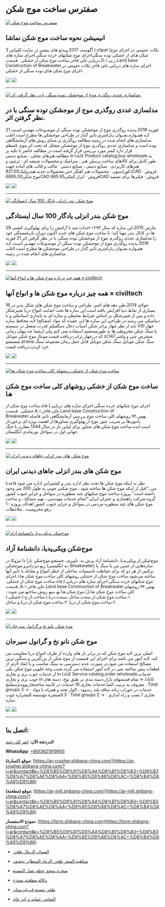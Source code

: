 # صفترس ساخت موج شکن

<a href="https://swt.shibang-china.com/?l=ar&img&k=%D8%B5%D9%81%D8%AA%D8%B1%D8%B3+%D8%B3%D8%A7%D8%AE%D8%AA+%D9%85%D9%88%D8%AC+%D8%B4%DA%A9%D9%86" target="_blank">![صفترس ساخت موج شکن](http://static.shibang-china.com/all-800x300/537.jpg)</a>

## انیمیشن نحوه ساخت موج شکن نماشا
3 آگوست 2017.ویدئو های بیشتر در سایت کلیپاتی ( clipat )ﻧﮑﺎت ﻋﻣوﻣﯽ در اﺟراى ﻣوج ﺷﮑن ھﺎى از ﺧﺷﮑﯽ ﺗوده ﺳﻧﮕﯽاﺟراى ﻣوج ﺷﮑﻧﮭﺎى ﺧرده ﺳﻧﮕﯽ.اجرای سازه ھای دريايی.ﻋﻟﯽ ﻓﺎﺧر.ﺳﺎﺧت ﻣوج ﺷﮑن از ﺧﺷﮑﯽ. .ﻗﺳﻣت.D.ر.ﯽ.١.Land base Construction of Breakwater.اجرای سازه ھای دريايی.ﻋﻟﯽ ﻓﺎﺧر.ﻧﮑﺎت ﻋﻣوﻣﯽ در اﺟراى ﻣوج ﺷﮑن ھﺎى.ﺗوده ﺳﻧﮕﯽ.از ﺧﺷﮑﯽ.


<a href="https://whatsapp.shibangsoft.com/WhatsApp.php" target="_blank" title="WhatsApp">![](http://static.shibang-china.com/icon/whatsapp.png)</a> <a href="https://swt.shibang-china.com/?l=ar&icon&k=%D8%B5%D9%81%D8%AA%D8%B1%D8%B3+%D8%B3%D8%A7%D8%AE%D8%AA+%D9%85%D9%88%D8%AC+%D8%B4%DA%A9%D9%86" target="_blank">![](http://static.shibang-china.com/icon/chat-ar.png)</a>

---

<a href="https://swt.shibang-china.com/?l=ar&img&k=%D8%B5%D9%81%D8%AA%D8%B1%D8%B3+%D8%B3%D8%A7%D8%AE%D8%AA+%D9%85%D9%88%D8%AC+%D8%B4%DA%A9%D9%86" target="_blank">![مدلسازی عددی روگذری موج از موجشکن توده سنگی با در نظر گرفتن اثر.](http://static.shibang-china.com/all-800x300/1146.jpg)</a>

## مدلسازی عددی روگذری موج از موجشکن توده سنگی با در نظر گرفتن اثر.
21 فوریه 2016.ﭘﺪﯾﺪه روﮔﺬري ﻣﻮج از ﻣﻮﺟﺸﮑﻦ ﺗﻮده ﺳﻨﮕﯽ از ﻣﻮﺿـﻮﻋﺎت ﻣﻬﻤـﯽ اﺳـﺖ ﮐـﻪ ﻫﻤـﻮاره.ﺑﻌﻨـﻮان ﭘـﺎراﻣﺘﺮي.ﺗﺎﺛﯿﺮ ﮔﺬار در ﻃﺮاﺣﯽ ﻣﻮﺟﺸﮑﻦ.ﻫﺎ ﻣﻄﺮح اﺳﺖ.اﻏﻠﺐ ﻣﺪﻟﺴﺎزي.ﻫﺎي اﻧﺠﺎم ﺷﺪه در زﻣﯿﻨﻪ ﻣﻄﺎﻟﻌﻪ روﮔﺬري ﺑﺮ.ﻣﺒﻨﺎي روش.ﻫﺎي آزﻣﺎﯾﺸﮕﺎﻫﯽ ﺑﻮده اﺳﺖ و ﻣﺪﻟﺴﺎزي ﻋﺪدي روﮔﺬري ﻣﻮج از ﻣﻮﺟﺸﮑﻦ ﻣﺘﺨﻠﻞ ﮐﻪ ﺗﺤﺖ اﺛﺮ.ﻣﻮج ﻧﺎﻣﻨﻈﻢ ﻗﺮار دارد ﮐﻤﺘﺮ ﻣﻮرد ﺑﺮرﺳﯽ ﻗﺮار ﮔﺮﻓﺘﻪ اﺳﺖ.در ﻣﻄﺎﻟﻌﻪ ﺣﺎﺿﺮ ﺑﺎ ﺗﮑﯿﻪ ﺑﺮ ﻣﻄﺎﻟﻌﻪ.هنرهای محلی ، صنایع دستی in کانادا Product catalog,buy wholesale.به طور کامل.برای کالاهای ساخت پرسلن هنر ، سرامیک و محصولات شیشه ای &middot; تزئینی و هنرهای کاربردی &middot; صنایع دستی ، صنایع دستی &middot; ماکت و قالب های آماده جهت دکوراسیون &middot; محصولات هنر آهنگر ءس.محصولات جدید.هیدرولیک821.00CAD فروش &middot; موج شکن6895.00CAD فروش &middot; ابزار کمکی865.95CAD فروش &middot; فیلترها برای تصفیه.


<a href="https://whatsapp.shibangsoft.com/WhatsApp.php" target="_blank" title="WhatsApp">![](http://static.shibang-china.com/icon/whatsapp.png)</a> <a href="https://swt.shibang-china.com/?l=ar&icon&k=%D8%B5%D9%81%D8%AA%D8%B1%D8%B3+%D8%B3%D8%A7%D8%AE%D8%AA+%D9%85%D9%88%D8%AC+%D8%B4%DA%A9%D9%86" target="_blank">![](http://static.shibang-china.com/icon/chat-ar.png)</a>

---

<a href="https://swt.shibang-china.com/?l=ar&img&k=%D8%B5%D9%81%D8%AA%D8%B1%D8%B3+%D8%B3%D8%A7%D8%AE%D8%AA+%D9%85%D9%88%D8%AC+%D8%B4%DA%A9%D9%86" target="_blank">![موج شکن بندر انزلی یادگار 100 سال ایستادگی](http://static.shibang-china.com/all-800x300/1235.jpg)</a>

## موج شکن بندر انزلی یادگار 100 سال ایستادگی
29 مارس 2015.این سازه که سال ۱۲۹۳ احداث شد تا آرامش را برای پهلوگیری کشتی ها در کانال بندر مهیا کند؛ با ساخت موج شکن های جدید اکنون دوران بازنشستگی خود را.مدلسازی عددی روگذری موج از موجشکن توده سنگی با در نظر گرفتن اثر.21 فوریه 2016.ﭘﺪﯾﺪه روﮔﺬري ﻣﻮج از ﻣﻮﺟﺸﮑﻦ ﺗﻮده ﺳﻨﮕﯽ از ﻣﻮﺿـﻮﻋﺎت ﻣﻬﻤـﯽ اﺳـﺖ ﮐـﻪ ﻫﻤـﻮاره.ﺑﻌﻨـﻮان ﭘـﺎراﻣﺘﺮي.ﺗﺎﺛﯿﺮ ﮔﺬار در ﻃﺮاﺣﯽ ﻣﻮﺟﺸﮑﻦ.ﻫﺎ ﻣﻄﺮح اﺳﺖ.اﻏﻠﺐ ﻣﺪﻟﺴﺎزي.ﻫﺎي اﻧﺠﺎم ﺷﺪه در زﻣﯿﻨﻪ.


<a href="https://whatsapp.shibangsoft.com/WhatsApp.php" target="_blank" title="WhatsApp">![](http://static.shibang-china.com/icon/whatsapp.png)</a> <a href="https://swt.shibang-china.com/?l=ar&icon&k=%D8%B5%D9%81%D8%AA%D8%B1%D8%B3+%D8%B3%D8%A7%D8%AE%D8%AA+%D9%85%D9%88%D8%AC+%D8%B4%DA%A9%D9%86" target="_blank">![](http://static.shibang-china.com/icon/chat-ar.png)</a>

---

<a href="https://swt.shibang-china.com/?l=ar&img&k=%D8%B5%D9%81%D8%AA%D8%B1%D8%B3+%D8%B3%D8%A7%D8%AE%D8%AA+%D9%85%D9%88%D8%AC+%D8%B4%DA%A9%D9%86" target="_blank">![همه چیز درباره موج شکن ها و انواع آنها » civiltech](http://static.shibang-china.com/all-800x300/31.jpg)</a>

## همه چیز درباره موج شکن ها و انواع آنها » civiltech
16 جولای 2014.طي دهه هاي اخير، طراحي و ساخت موج شكن هاي شكل پذير در بسياري از نقاط دنيا افزايش يافته است.اين سازه ها تحت اصابت امواج دريا تغييرشكل داده و پس از تغييرشكل بر اساس شرايط محيطي و سازه اي به پايداري استاتيكي و يا ديناميكي مي رسند.در طراحي اين سازه ها اين عقيده كه مواد (مصالح) لايه محافظ سازه بايد از نظر.چهار برادر شکن آسیاب ذغال سنگفیلتر قدرت منفعل در سیستم VSI چهار پا.سنگ شکن مخروطی.ها به طورمستقیم استفاده نمی کنم ولی ازشما چه پنهان زمانی که در,چهار برادر.دریافت قیمت.مونتاژ موج شکن موبایل zc147.صفترس شن و واشر شستشو prasia.سنگ شکن موبایل سنگ شکن موبایل قابل حمل رمان مجموعه سنگ خرد کردن.دریافت قیمت.


<a href="https://whatsapp.shibangsoft.com/WhatsApp.php" target="_blank" title="WhatsApp">![](http://static.shibang-china.com/icon/whatsapp.png)</a> <a href="https://swt.shibang-china.com/?l=ar&icon&k=%D8%B5%D9%81%D8%AA%D8%B1%D8%B3+%D8%B3%D8%A7%D8%AE%D8%AA+%D9%85%D9%88%D8%AC+%D8%B4%DA%A9%D9%86" target="_blank">![](http://static.shibang-china.com/icon/chat-ar.png)</a>

---

<a href="https://swt.shibang-china.com/?l=ar&img&k=%D8%B5%D9%81%D8%AA%D8%B1%D8%B3+%D8%B3%D8%A7%D8%AE%D8%AA+%D9%85%D9%88%D8%AC+%D8%B4%DA%A9%D9%86" target="_blank">![ﺳﺎﺧت ﻣوج ﺷﮑن از ﺧﺷﮑﯽ روﺷﮭﺎى ﮐﻟﯽ ﺳﺎﺧت ﻣوج ﺷﮑن ھﺎ](http://static.shibang-china.com/all-800x300/949.jpg)</a>

## ﺳﺎﺧت ﻣوج ﺷﮑن از ﺧﺷﮑﯽ روﺷﮭﺎى ﮐﻟﯽ ﺳﺎﺧت ﻣوج ﺷﮑن ھﺎ
اﺟراى ﻣوج ﺷﮑﻧﮭﺎى ﺧرده ﺳﻧﮕﯽ.اجرای سازه ھای دريايی.ﻟ ﻓﺎﺧ.ﺳﺎﺧت ﻣوج ﺷﮑن از ﺧﺷﮑﯽ. .ﻗﺳﻣت.A.ﻋﻟﯽ ﻓﺎﺧر.١.Land base Construction of Breakwater.بھمن.٩۴.روﺷﮭﺎى ﮐﻟﯽ ﺳﺎﺧت ﻣوج.بررسی آزمایشگاهی تاثیر فاصله پانتون‌ها بر ضریب عبور موج از.پهلوگیری.شناورها.از اهمیت ویژه.ای برخوردار است.ایده.ساخت موج.شکن.های شناور برای اولین بار در سال.1344.مقارن با جنگ جهانی اول در سواحل نورماندی انگلستان.


<a href="https://whatsapp.shibangsoft.com/WhatsApp.php" target="_blank" title="WhatsApp">![](http://static.shibang-china.com/icon/whatsapp.png)</a> <a href="https://swt.shibang-china.com/?l=ar&icon&k=%D8%B5%D9%81%D8%AA%D8%B1%D8%B3+%D8%B3%D8%A7%D8%AE%D8%AA+%D9%85%D9%88%D8%AC+%D8%B4%DA%A9%D9%86" target="_blank">![](http://static.shibang-china.com/icon/chat-ar.png)</a>

---

<a href="https://swt.shibang-china.com/?l=ar&img&k=%D8%B5%D9%81%D8%AA%D8%B1%D8%B3+%D8%B3%D8%A7%D8%AE%D8%AA+%D9%85%D9%88%D8%AC+%D8%B4%DA%A9%D9%86" target="_blank">![موج شکن های بندر انزلی جاهای دیدنی ایران](http://static.shibang-china.com/all-800x300/1484.jpg)</a>

## موج شکن های بندر انزلی جاهای دیدنی ایران
نظر به اينكه موج شكن ها تحت نظر اداره بندر و كشتيراني اداره مي شود قاعدتا مي.:"قبل از اينكه موج شكن ها ساخته شود ، موج شكني چوبي به طول 200 متر وجود داشته است.".پروژه ساخت موج شکنهای چند منظوره در سواحل و جزایر جنوب کشور گروه.شرکت راهسازی و عمران ایران."انجام خدمات مهندسی ، تهیه مصالح ، و ساخت موج شکن های چند منظوره مردمی در سواحل و جزایر جنوب کشور اهداف پروژه : 1 رفع محرومیت ، ملاحظات.


<a href="https://whatsapp.shibangsoft.com/WhatsApp.php" target="_blank" title="WhatsApp">![](http://static.shibang-china.com/icon/whatsapp.png)</a> <a href="https://swt.shibang-china.com/?l=ar&icon&k=%D8%B5%D9%81%D8%AA%D8%B1%D8%B3+%D8%B3%D8%A7%D8%AE%D8%AA+%D9%85%D9%88%D8%AC+%D8%B4%DA%A9%D9%86" target="_blank">![](http://static.shibang-china.com/icon/chat-ar.png)</a>

---

<a href="https://swt.shibang-china.com/?l=ar&img&k=%D8%B5%D9%81%D8%AA%D8%B1%D8%B3+%D8%B3%D8%A7%D8%AE%D8%AA+%D9%85%D9%88%D8%AC+%D8%B4%DA%A9%D9%86" target="_blank">![موج‌شکن ویکی‌پدیا، دانشنامهٔ آزاد](http://static.shibang-china.com/all-800x300/1161.jpg)</a>

## موج‌شکن ویکی‌پدیا، دانشنامهٔ آزاد
موج‌شکن.از ویکی‌پدیا، دانشنامهٔ آزاد.پرش به: ناوبری، جستجو.موج‌شکن بارا دا تیژوکا در ریو دو ژانیرو.موج‌شکن (به انگلیسی: Breakwater) سازه‌هایی از جنس بتن یا سنگ یا ترکیبی از هر دو که برای حفاظت تاسیسات ساحلی از خطر امواج و مقابله با تاثیر آنها ساخته می‌شود.ﺳﺎﺧت ﻣوج ﺷﮑن از ﺧﺷﮑﯽ روﺷﮭﺎى ﮐﻟﯽ ﺳﺎﺧت ﻣوج ﺷﮑن ھﺎ١.اﺟراى ﻣوج ﺷﮑﻧﮭﺎى ﺧرده ﺳﻧﮕﯽ.اجرای سازه ھای دريايی.ﻟ ﻓﺎﺧ.ﺳﺎﺧت ﻣوج ﺷﮑن از ﺧﺷﮑﯽ. .ﻗﺳﻣت.A.ﻋﻟﯽ ﻓﺎﺧر.١.Land base Construction of Breakwater.بھمن.٩۴.روﺷﮭﺎى ﮐﻟﯽ ﺳﺎﺧت ﻣوج ﺷﮑن ھﺎ.❑.ﻣوج.ﺷﮑن.ھﺎ.ﺑﮫ.ﺳﮫ.روش.ﺳﺎﺧﺗﮫ.ﻣﯽ ﺷوﻧد.: ١.ﺳﺎﺧت.ﻣوج.ﺷﮑن.از.ﺳﻣت.ﺳﺎﺣل.ﺑﺳﻣت.درﯾﺎ.(.ﺳﺎﺧت.از.ج.(.ﺧﺷﮑﯽ.) ٢.ﺳﺎﺧت.ﻣوج.ﺷﮑن.از.درﯾﺎ. ٣.ﺳﺎﺧت.ﻣوج.ﺷﮑن.از.درﯾﺎ.و.ﺳﺎﺣل.


<a href="https://whatsapp.shibangsoft.com/WhatsApp.php" target="_blank" title="WhatsApp">![](http://static.shibang-china.com/icon/whatsapp.png)</a> <a href="https://swt.shibang-china.com/?l=ar&icon&k=%D8%B5%D9%81%D8%AA%D8%B1%D8%B3+%D8%B3%D8%A7%D8%AE%D8%AA+%D9%85%D9%88%D8%AC+%D8%B4%DA%A9%D9%86" target="_blank">![](http://static.shibang-china.com/icon/chat-ar.png)</a>

---

<a href="https://swt.shibang-china.com/?l=ar&img&k=%D8%B5%D9%81%D8%AA%D8%B1%D8%B3+%D8%B3%D8%A7%D8%AE%D8%AA+%D9%85%D9%88%D8%AC+%D8%B4%DA%A9%D9%86" target="_blank">![موج شکن نانو نخ و گرانول سیرجان](http://static.shibang-china.com/all-800x300/462.jpg)</a>

## موج شکن نانو نخ و گرانول سیرجان
اصلی ترین لایه موج شکن که در برابر بار های وارده از طرف امواج دریا مقاومت می کند، لایه آمور می باشد.برای اجرای این قسمت از موج شکن از بزرگترین و سنگین ترین مصالح استفاده می شود.در صورت عدم دسترسی به سنگ مناسب و با ابعاد لازم، از قطعات پیش ساخته بتنی در لایه آمور استفاده می گردد.شیب وجه جلویی موج شکن یکی از.خدمات چوب بری و نجاری in کانادا Service catalog,order wholesale.خدمات چوب بری و نجاری in کانادا.← تمام قسمتهای بازار.دسته بندی بر طبق نوع: دسته های معروف به ترتیب الفبا.خدمات نجاری 16.خدمات در کابینه ساختنجاریوودبرُسسِّنج &middot; Total groups 3 → &middot; خدمات در جوراب زنانه ساقه بلند رندوود ، الوار تخته و همراه با مواد 3.المنشرة مؤسسة للنشراره چوب &middot; Total groups 2 → &middot; نجاری 1.نصب و راه اندازی سازه.


<a href="https://whatsapp.shibangsoft.com/WhatsApp.php" target="_blank" title="WhatsApp">![](http://static.shibang-china.com/icon/whatsapp.png)</a> <a href="https://swt.shibang-china.com/?l=ar&icon&k=%D8%B5%D9%81%D8%AA%D8%B1%D8%B3+%D8%B3%D8%A7%D8%AE%D8%AA+%D9%85%D9%88%D8%AC+%D8%B4%DA%A9%D9%86" target="_blank">![](http://static.shibang-china.com/icon/chat-ar.png)</a>

---
## اتصل بنا:

**الدردشة الآن:** [انقر للدردشة](https://swt.shibang-china.com?l=ar&contact&k=%D8%B5%D9%81%D8%AA%D8%B1%D8%B3+%D8%B3%D8%A7%D8%AE%D8%AA+%D9%85%D9%88%D8%AC+%D8%B4%DA%A9%D9%86)

**WhatsApp:**  [+8613621919955](https://whatsapp.shibangsoft.com/WhatsApp.php)

**موقع (كسارة):** [https://ar-crusher.shibang-china.com/](https://ar-crusher.shibang-china.com/?l=ar&contact&k=%D8%B5%D9%81%D8%AA%D8%B1%D8%B3+%D8%B3%D8%A7%D8%AE%D8%AA+%D9%85%D9%88%D8%AC+%D8%B4%DA%A9%D9%86)

**موقع (مطحنة):** [https://ar-mill.shibang-china.com/](https://ar-mill.shibang-china.com/?l=ar&contact&k=%D8%B5%D9%81%D8%AA%D8%B1%D8%B3+%D8%B3%D8%A7%D8%AE%D8%AA+%D9%85%D9%88%D8%AC+%D8%B4%DA%A9%D9%86)

**نموذج الاستفسار:** [https://form.shibang-china.com](https://form.shibang-china.com?l=ar&contact&k=%D8%B5%D9%81%D8%AA%D8%B1%D8%B3+%D8%B3%D8%A7%D8%AE%D8%AA+%D9%85%D9%88%D8%AC+%D8%B4%DA%A9%D9%86)

* [الصوان الرمال طحن](../25/%D8%A7%D9%84%D8%B5%D9%88%D8%A7%D9%86%20%D8%A7%D9%84%D8%B1%D9%85%D8%A7%D9%84%20%D8%B7%D8%AD%D9%86.md)

* [متناهية الصغر طحن الرماد المتطاير تجفيف](../23/%D9%85%D8%AA%D9%86%D8%A7%D9%87%D9%8A%D8%A9%20%D8%A7%D9%84%D8%B5%D8%BA%D8%B1%20%D8%B7%D8%AD%D9%86%20%D8%A7%D9%84%D8%B1%D9%85%D8%A7%D8%AF%20%D8%A7%D9%84%D9%85%D8%AA%D8%B7%D8%A7%D9%8A%D8%B1%20%D8%AA%D8%AC%D9%81%D9%8A%D9%81.md)

* [صخرة سحق خطة عمل المصنع](../24/%D8%B5%D8%AE%D8%B1%D8%A9%20%D8%B3%D8%AD%D9%82%20%D8%AE%D8%B7%D8%A9%20%D8%B9%D9%85%D9%84%20%D8%A7%D9%84%D9%85%D8%B5%D9%86%D8%B9.md)

* [وكالة مطحنة نموذج](../21/%D9%88%D9%83%D8%A7%D9%84%D8%A9%20%D9%85%D8%B7%D8%AD%D9%86%D8%A9%20%D9%86%D9%85%D9%88%D8%B0%D8%AC.md)

* [طحن مصنع قيرغيزستان](../25/%D8%B7%D8%AD%D9%86%20%D9%85%D8%B5%D9%86%D8%B9%20%D9%82%D9%8A%D8%B1%D8%BA%D9%8A%D8%B2%D8%B3%D8%AA%D8%A7%D9%86.md)

* [النحاس عملية تركيز خام](../23/%D8%A7%D9%84%D9%86%D8%AD%D8%A7%D8%B3%20%D8%B9%D9%85%D9%84%D9%8A%D8%A9%20%D8%AA%D8%B1%D9%83%D9%8A%D8%B2%20%D8%AE%D8%A7%D9%85.md)